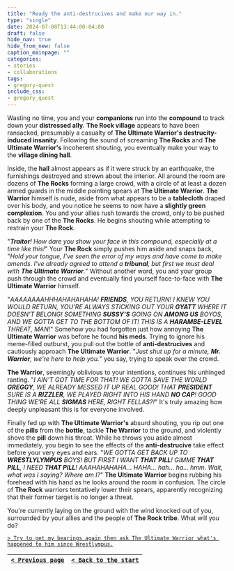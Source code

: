```yaml
---
title: "Ready the anti-destrucives and make our way in."
type: "single"
date: 2024-07-08T13:44:00-04:00
draft: false
hide_nav: true
hide_from_new: false
caption_mainpage: ""
categories:
- stories
- collaborations
tags:
- gregory-quest
include_css:
- gregory_quest
---
```


Wasting no time, you and your **companions** run into the **compound** to track down your **distressed ally**. **The Rock village** appears to have been ransacked, presumably a casualty of **The Ultimate Warrior's destrucity-induced insanity**. Following the sound of screaming **The Rocks** and **The Ultimate Warrior's** incoherent shouting, you eventually make your way to the **village dining hall**.

Inside, the **hall** almost appears as if it were struck by an earthquake, the furnishings destroyed and strewn about the interior. All around the room are dozens of **The Rocks** forming a large crowd, with a circle of at least a dozen armed guards in the middle pointing spears at **The Ultimate Warrior**. **The Warrior** himself is nude, aside from what appears to be a **tablecloth** draped over his body, and you notice he seems to now have a **slightly green complexion**. You and your allies rush towards the crowd, only to be pushed back by one of the **The Rocks**. He begins shouting while attempting to restrain your **The Rock**.

"***Traitor**! How dare you show your face in this compound, especially at a time like this!*" Your **The Rock** simply pushes him aside and snaps back, "*Hold your tongue, I've seen the error of my ways and have come to make amends. I've already agreed to attend a **tribunal**, but first we must deal with **The Ultimate Warrior**.*" Without another word, you and your group push through the crowd and eventually find yourself face-to-face with **The Ultimate Warrior** himself.

"*AAAAAAAAHHHAHAHAHAHA! **FRIENDS**, YOU RETURN! I KNEW YOU WOULD RETURN, YOU'RE ALWAYS STICKING OUT YOUR **GYATT** WHERE IT DOESN'T BELONG! SOMETHING **SUSSY'S** GOING ON **AMONG US** BOYOS, AND WE GOTTA GET TO THE BOTTOM OF IT! THIS IS A **HARAMBE-LEVEL** THREAT, MAN!*" Somehow you had forgotten just how annoying **The Ultimate Warrior** was before he found **his meds**. Trying to ignore his meme-filled outburst, you pull out the bottle of **anti-destrucives** and cautiously approach **The Ultimate Warrior**. "*Just shut up for a minute, **Mr. Warrior**, we're here to help you.*" you say, trying to speak over the crowd.

**The Warrior**, seemingly oblivious to your intentions, continues his unhinged ranting. "*I AIN'T GOT TIME FOR THAT! WE GOTTA SAVE THE WORLD **GREGGY**, WE ALREADY MESSED IT UP REAL GOOD! THAT **PRESIDENT** SURE IS A **RIZZLER**, WE PLAYED RIGHT INTO HIS HAND **NO CAP**! GOOD THING WE'RE ALL **SIGMAS** HERE, RIGHT FELLAS?!*" It's truly amazing how deeply unpleasant this is for everyone involved.

Finally fed up with **The Ultimate Warrior's** absurd shouting, you rip out one of the **pills** from the **bottle**, tackle **The Warrior** to the ground, and violently shove the **pill** down his throat. While he throws you aside almost immediately, you begin to see the effects of the **anti-destrucive** take effect before your very eyes and ears. "*WE GOTTA GET BACK UP TO **WRESTLYLYMPUS** BOYS! BUT FIRST I WANT **THAT PILL**! GIMME **THAT PILL**, I NEED **THAT PILL**! AAAHAHAHAHA... HAHA... hah... ha... hmm. Wait, what was I saying? Where am I?*" **The Ultimate Warrior** begins rubbing his forehead with his hand as he looks around the room in confusion. The circle of **The Rock** warriors tentatively lower their spears, apparently recognizing that their former target is no longer a threat.

You're currently laying on the ground with the wind knocked out of you, surrounded by your allies and the people of **The Rock tribe**. What will you do?

[``> Try to get my bearings again then ask The Ultimate Warrior what's happened to him since Wrestlympus.``](../138)

|[``< Previous page``](../136)|[``< Back to the start``](../)|
|---|---|